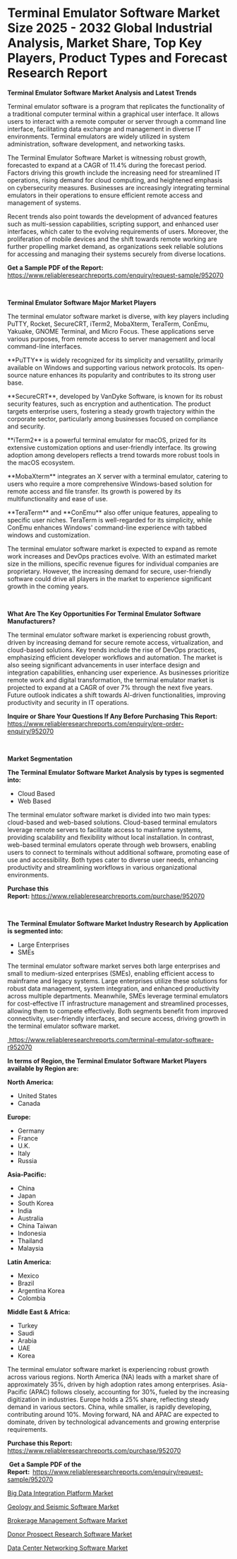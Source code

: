 <p><h1>Terminal Emulator Software Market Size 2025 - 2032 Global Industrial Analysis, Market Share, Top Key Players, Product Types and Forecast Research Report</h1></p><p><strong>Terminal Emulator Software Market Analysis and Latest Trends</strong></p>
<p><p>Terminal emulator software is a program that replicates the functionality of a traditional computer terminal within a graphical user interface. It allows users to interact with a remote computer or server through a command line interface, facilitating data exchange and management in diverse IT environments. Terminal emulators are widely utilized in system administration, software development, and networking tasks.</p><p>The Terminal Emulator Software Market is witnessing robust growth, forecasted to expand at a CAGR of 11.4% during the forecast period. Factors driving this growth include the increasing need for streamlined IT operations, rising demand for cloud computing, and heightened emphasis on cybersecurity measures. Businesses are increasingly integrating terminal emulators in their operations to ensure efficient remote access and management of systems.</p><p>Recent trends also point towards the development of advanced features such as multi-session capabilities, scripting support, and enhanced user interfaces, which cater to the evolving requirements of users. Moreover, the proliferation of mobile devices and the shift towards remote working are further propelling market demand, as organizations seek reliable solutions for accessing and managing their systems securely from diverse locations.</p></p>
<p><strong>Get a Sample PDF of the Report:&nbsp;</strong> <a href="https://www.reliableresearchreports.com/enquiry/request-sample/952070?utm_campaign=113&utm_medium=2&utm_source=Github&utm_content=ia&utm_term=06032025&utm_id=terminal-emulator-software">https://www.reliableresearchreports.com/enquiry/request-sample/952070</a></p>
<p>&nbsp;</p>
<p><strong>Terminal Emulator Software Major Market Players</strong></p>
<p><p>The terminal emulator software market is diverse, with key players including PuTTY, Rocket, SecureCRT, iTerm2, MobaXterm, TeraTerm, ConEmu, Yakuake, GNOME Terminal, and Micro Focus. These applications serve various purposes, from remote access to server management and local command-line interfaces.</p><p>**PuTTY** is widely recognized for its simplicity and versatility, primarily available on Windows and supporting various network protocols. Its open-source nature enhances its popularity and contributes to its strong user base.</p><p>**SecureCRT**, developed by VanDyke Software, is known for its robust security features, such as encryption and authentication. The product targets enterprise users, fostering a steady growth trajectory within the corporate sector, particularly among businesses focused on compliance and security.</p><p>**iTerm2** is a powerful terminal emulator for macOS, prized for its extensive customization options and user-friendly interface. Its growing adoption among developers reflects a trend towards more robust tools in the macOS ecosystem.</p><p>**MobaXterm** integrates an X server with a terminal emulator, catering to users who require a more comprehensive Windows-based solution for remote access and file transfer. Its growth is powered by its multifunctionality and ease of use.</p><p>**TeraTerm** and **ConEmu** also offer unique features, appealing to specific user niches. TeraTerm is well-regarded for its simplicity, while ConEmu enhances Windows' command-line experience with tabbed windows and customization.</p><p>The terminal emulator software market is expected to expand as remote work increases and DevOps practices evolve. With an estimated market size in the millions, specific revenue figures for individual companies are proprietary. However, the increasing demand for secure, user-friendly software could drive all players in the market to experience significant growth in the coming years.</p></p>
<p>&nbsp;</p>
<p><strong>What Are The Key Opportunities For Terminal Emulator Software Manufacturers?</strong></p>
<p><p>The terminal emulator software market is experiencing robust growth, driven by increasing demand for secure remote access, virtualization, and cloud-based solutions. Key trends include the rise of DevOps practices, emphasizing efficient developer workflows and automation. The market is also seeing significant advancements in user interface design and integration capabilities, enhancing user experience. As businesses prioritize remote work and digital transformation, the terminal emulator market is projected to expand at a CAGR of over 7% through the next five years. Future outlook indicates a shift towards AI-driven functionalities, improving productivity and security in IT operations.</p></p>
<p><strong>Inquire or Share Your Questions If Any Before Purchasing This Report:</strong> <a href="https://www.reliableresearchreports.com/enquiry/pre-order-enquiry/952070?utm_campaign=113&utm_medium=2&utm_source=Github&utm_content=ia&utm_term=06032025&utm_id=terminal-emulator-software">https://www.reliableresearchreports.com/enquiry/pre-order-enquiry/952070</a></p>
<p>&nbsp;</p>
<p><strong>Market Segmentation</strong></p>
<p><strong>The Terminal Emulator Software Market Analysis by types is segmented into:</strong></p>
<p><ul><li>Cloud Based</li><li>Web Based</li></ul></p>
<p><p>The terminal emulator software market is divided into two main types: cloud-based and web-based solutions. Cloud-based terminal emulators leverage remote servers to facilitate access to mainframe systems, providing scalability and flexibility without local installation. In contrast, web-based terminal emulators operate through web browsers, enabling users to connect to terminals without additional software, promoting ease of use and accessibility. Both types cater to diverse user needs, enhancing productivity and streamlining workflows in various organizational environments.</p></p>
<p><strong>Purchase this Report:&nbsp;</strong><a href="https://www.reliableresearchreports.com/purchase/952070?utm_campaign=113&utm_medium=2&utm_source=Github&utm_content=ia&utm_term=06032025&utm_id=terminal-emulator-software">https://www.reliableresearchreports.com/purchase/952070</a></p>
<p>&nbsp;</p>
<p><strong>The Terminal Emulator Software Market Industry Research by Application is segmented into:</strong></p>
<p><ul><li>Large Enterprises</li><li>SMEs</li></ul></p>
<p><p>The terminal emulator software market serves both large enterprises and small to medium-sized enterprises (SMEs), enabling efficient access to mainframe and legacy systems. Large enterprises utilize these solutions for robust data management, system integration, and enhanced productivity across multiple departments. Meanwhile, SMEs leverage terminal emulators for cost-effective IT infrastructure management and streamlined processes, allowing them to compete effectively. Both segments benefit from improved connectivity, user-friendly interfaces, and secure access, driving growth in the terminal emulator software market.</p></p>
<p><a href="https://www.reliableresearchreports.com/terminal-emulator-software-r952070?utm_campaign=113&utm_medium=2&utm_source=Github&utm_content=ia&utm_term=06032025&utm_id=terminal-emulator-software">&nbsp;https://www.reliableresearchreports.com/terminal-emulator-software-r952070</a></p>
<p><strong>In terms of Region, the Terminal Emulator Software Market Players available by Region are:</strong></p>
<p>
    <p> <strong> North America: </strong>
        <ul>
            <li>United States</li>
            <li>Canada</li>
        </ul>
        </p> 
    <p> <strong> Europe: </strong>
        <ul>
            <li>Germany</li>
            <li>France</li>
            <li>U.K.</li>
            <li>Italy</li>
            <li>Russia</li>
        </ul>
        </p> 
    <p> <strong> Asia-Pacific: </strong>
        <ul>
            <li>China</li>
            <li>Japan</li>
            <li>South Korea</li>
            <li>India</li>
            <li>Australia</li>
            <li>China Taiwan</li>
            <li>Indonesia</li>
            <li>Thailand</li>
            <li>Malaysia</li>
        </ul>
        </p> 
    <p> <strong> Latin America: </strong>
        <ul>
            <li>Mexico</li>
            <li>Brazil</li>
            <li>Argentina Korea</li>
            <li>Colombia</li>
        </ul>
        </p> 
    <p> <strong> Middle East & Africa: </strong>
        <ul>
            <li>Turkey</li>
            <li>Saudi</li>
            <li>Arabia</li>
            <li>UAE</li>
            <li>Korea</li>
        </ul>
    </p>
    </p>
<p><p>The terminal emulator software market is experiencing robust growth across various regions. North America (NA) leads with a market share of approximately 35%, driven by high adoption rates among enterprises. Asia-Pacific (APAC) follows closely, accounting for 30%, fueled by the increasing digitization in industries. Europe holds a 25% share, reflecting steady demand in various sectors. China, while smaller, is rapidly developing, contributing around 10%. Moving forward, NA and APAC are expected to dominate, driven by technological advancements and growing enterprise requirements.</p></p>
<p><strong>Purchase this Report: </strong><a href="https://www.reliableresearchreports.com/purchase/952070?utm_campaign=113&utm_medium=2&utm_source=Github&utm_content=ia&utm_term=06032025&utm_id=terminal-emulator-software">https://www.reliableresearchreports.com/purchase/952070</a></p>
<p>&nbsp;<strong>Get a Sample PDF of the Report:&nbsp;&nbsp;</strong><a href="https://www.reliableresearchreports.com/enquiry/request-sample/952070?utm_campaign=113&utm_medium=2&utm_source=Github&utm_content=ia&utm_term=06032025&utm_id=terminal-emulator-software">https://www.reliableresearchreports.com/enquiry/request-sample/952070</a></p>
<p><strong></strong></p>
<p><p><a href="https://github.com/rreynagjysma65/Market-Research-Report-List-1/blob/main/big-data-integration-platform-market.md?utm_campaign=113&utm_medium=2&utm_source=Github&utm_content=ia&utm_term=06032025&utm_id=terminal-emulator-software">Big Data Integration Platform Market</a></p><p><a href="https://github.com/krulicfidura/Market-Research-Report-List-1/blob/main/geology-and-seismic-software-market.md?utm_campaign=113&utm_medium=2&utm_source=Github&utm_content=ia&utm_term=06032025&utm_id=terminal-emulator-software">Geology and Seismic Software Market</a></p><p><a href="https://github.com/denbelnmer50/Market-Research-Report-List-1/blob/main/brokerage-management-software-market.md?utm_campaign=113&utm_medium=2&utm_source=Github&utm_content=ia&utm_term=06032025&utm_id=terminal-emulator-software">Brokerage Management Software Market</a></p><p><a href="https://github.com/vassihucz/Market-Research-Report-List-1/blob/main/donor-prospect-research-software-market.md?utm_campaign=113&utm_medium=2&utm_source=Github&utm_content=ia&utm_term=06032025&utm_id=terminal-emulator-software">Donor Prospect Research Software Market</a></p><p><a href="https://github.com/dibesnayee/Market-Research-Report-List-1/blob/main/data-center-networking-software-market.md?utm_campaign=113&utm_medium=2&utm_source=Github&utm_content=ia&utm_term=06032025&utm_id=terminal-emulator-software">Data Center Networking Software Market</a></p></p>
